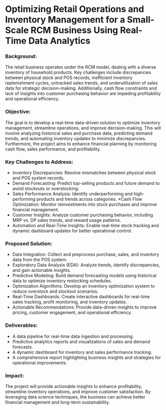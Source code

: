 # Optimizing Retail Operations and Inventory Management for a Small-Scale RCM Business Using Real-Time Data Analytics

### Background: 
The retail business operates under the RCM model, dealing with a diverse inventory of household products. Key challenges include discrepancies between physical stock and POS records, inefficient inventory replenishment cycles, untracked sales trends, and underutilization of sales data for strategic decision-making. Additionally, cash flow constraints and lack of insights into customer purchasing behavior are impeding profitability and operational efficiency.

### Objective: 
The goal is to develop a real-time data-driven solution to optimize inventory management, streamline operations, and improve decision-making. This will involve analyzing historical sales and purchase data, predicting demand trends, and automating inventory updates to minimize discrepancies. Furthermore, the project aims to enhance financial planning by monitoring cash flow, sales performance, and profitability.

### Key Challenges to Address:
* Inventory Discrepancies: Resolve mismatches between physical stock and POS system records.
* Demand Forecasting: Predict top-selling products and future demand to avoid stockouts or overstocking.
* Sales Performance Analysis: Identify underperforming and high-performing products and trends across categories.
*Cash Flow Optimization: Monitor reinvestments into stock purchases and improve financial management.
* Customer Insights: Analyze customer purchasing behavior, including MRP vs. DP sales trends, and reward usage patterns.
* Automation and Real-Time Insights: Enable real-time stock tracking and dynamic dashboard updates for better operational control.
  
### Proposed Solution:

* Data Integration: Collect and preprocess purchase, sales, and inventory data from the POS system.
* Exploratory Data Analysis (EDA): Analyze trends, identify discrepancies, and gain actionable insights.
* Predictive Modeling: Build demand forecasting models using historical data to optimize inventory restocking schedules.
* Optimization Algorithms: Develop an inventory optimization system to reduce overstock and stockout scenarios.
* Real-Time Dashboards: Create interactive dashboards for real-time sales tracking, profit monitoring, and inventory updates.
* Actionable Recommendations: Provide data-driven insights to improve pricing, customer engagement, and operational efficiency.
  
### Deliverables:

- A data pipeline for real-time data ingestion and processing.
- Predictive analytics reports and visualizations of sales and demand forecasts.
- A dynamic dashboard for inventory and sales performance tracking.
- A comprehensive report highlighting business insights and strategies for operational improvements.

### Impact: 
The project will provide actionable insights to enhance profitability, streamline inventory operations, and improve customer satisfaction. By leveraging data science techniques, the business can achieve better financial management and long-term sustainability.




